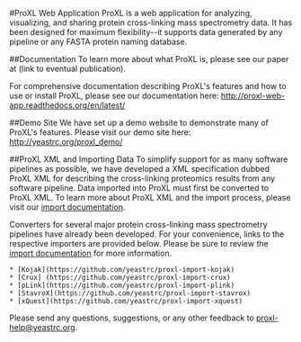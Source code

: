 #ProXL Web Application
ProXL is a web application for analyzing, visualizing, and sharing protein cross-linking mass spectrometry data. It has been designed for maximum flexibility--it supports data generated by any pipeline or any FASTA protein naming database. 

##Documentation
To learn more about what ProXL is, please see our paper at (link to eventual publication).

For comprehensive documentation describing ProXL's features and how to use or install ProXL, please see our documentation here: http://proxl-web-app.readthedocs.org/en/latest/

##Demo Site
We have set up a demo website to demonstrate many of ProXL's features. Please visit our demo site here: http://yeastrc.org/proxl_demo/

##ProXL XML and Importing Data
To simplify support for as many software pipelines as possible, we have developed a XML specification dubbed ProXL XML for describing the cross-linking proteomics results from any software pipeline. Data imported into ProXL must first be converted to ProXL XML. To learn more about ProXL XML and the import process, please visit our [import documentation](http://proxl-web-app.readthedocs.org/en/latest/install/import.html).

Converters for several major protein cross-linking mass spectrometry pipelines have already been developed. For your convenience, links to the respective importers are provided below. Please be sure to review the [import documentation](http://proxl-web-app.readthedocs.org/en/latest/install/import.html) for more information.

    * [Kojak](https://github.com/yeastrc/proxl-import-kojak)
    * [Crux] (https://github.com/yeastrc/proxl-import-crux)
    * [pLink](https://github.com/yeastrc/proxl-import-plink)
    * [StavroX](https://github.com/yeastrc/proxl-import-stavrox)
    * [xQuest](https://github.com/yeastrc/proxl-import-xquest)

Please send any questions, suggestions, or any other feedback to proxl-help@yeastrc.org.
